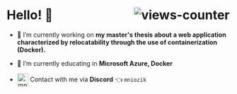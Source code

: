<h1 align="left"> Hello! 👋 <img align ="right"  src="https://komarev.com/ghpvc/?username=mniozik&label=Profile%20views&color=008000&style=flat-square" alt="views-counter"> </h1>

- 🔭 I’m currently working on **my master's thesis about a web application characterized by relocatability through the use of containerization (Docker).**

- 🌱 I’m currently educating in **Microsoft Azure, Docker**

- <img align="center" src="https://raw.githubusercontent.com/rahuldkjain/github-profile-readme-generator/master/src/images/icons/Social/discord.svg" alt="mniozik" height="30" width="25"> Contact with me via **Discord** 👈 `mniozik` 


